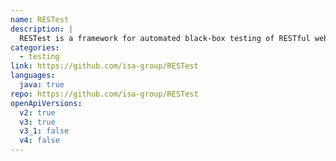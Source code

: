 ```yaml
---
name: RESTest
description: |
  RESTest is a framework for automated black-box testing of RESTful web APIs. It follows a model-based approach, where test cases are automatically derived from the OpenAPI description document (OAS) of the API under test.
categories:
  - testing
link: https://github.com/isa-group/RESTest
languages:
  java: true
repo: https://github.com/isa-group/RESTest
openApiVersions:
  v2: true
  v3: true
  v3_1: false
  v4: false
---
```

